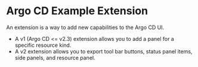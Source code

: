 # Argo CD Example Extension

An extension is a way to add new capabilities to the Argo CD UI.

* A v1 (Argo CD <= v2.3) extension allows you to add a panel for a specific resource kind.
* A v2 extension allows you to export tool bar buttons, status panel items, side panels, and resource panel. 